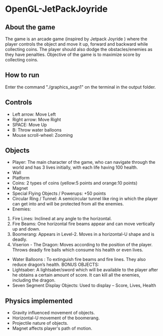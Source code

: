 # OpenGL-JetPackJoyride

## About the game
The game is an arcade game (inspired by Jetpack Joyride ) where the player controls the object and
move it up, forward and backward while collecting coins. The player should also dodge the
obstacles/enemies as they have penalties.
Objective of the game is to maximize score by collecting coins.

## How to run
Enter the command "./graphics_asgn1" on the terminal in the output folder.

## Controls
+ Left arrow: Move Left
+ Right arrow: Move Right
+ SPACE: Move Up
+ B: Throw water balloons
+ Mouse scroll-wheel: Zooming

## Objects
+ Player: The main character of the game, who can navigate through the world and has 3 lives
initially, with each life having 100 health.
+ Wall
+ Platform
+ Coins: 2 types of coins (yellow:5 points and orange:10 points)
+ Magnet
+ Special Flying Objects / Powerups: +50 points
+ Circular Ring / Tunnel: A semicircular tunnel like ring in which the player can get into and will
be protected from all the enemies.
+ Enemies:
1) Fire Lines: Inclined at any angle to the horizontal.
2) Fire Beams: One horizontal fire beams appear and can move vertically up and down.
3) Boomerang: Appears in Level-2. Moves in a horizontal-U shape and is deadly.
4) Viserion - The Dragon: Moves according to the position of the player. Throws deadly fire
balls which consume his health or even lives.
+ Water Balloons : To extinguish fire beams and fire lines. They also reduce dragon’s health.
BONUS OBJECTS:
+ Lightsaber: A lightsaber/sword which will be available to the player after he obtains a certain
amount of score. It can kill all the enemies, including the dragon.
+ Seven Segment Display Objects: Used to display – Score, Lives, Health

## Physics implemented
+ Gravity influenced movement of objects.
+ Horizontal-U movement of the boomerang.
+ Projectile nature of objects.
+ Magnet affects player's path of motion.



